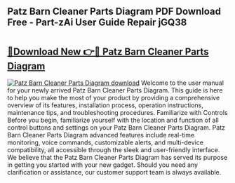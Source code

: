 ## Patz Barn Cleaner Parts Diagram PDF Download Free - Part-zAi User Guide Repair jGQ38

# <h2><a href="http://dfk6l6u.blite.top/?on=Patz+Barn+Cleaner+Parts+Diagram">🔗Download New 👉🔴 Patz Barn Cleaner Parts Diagram</a></h2>

[![Patz Barn Cleaner Parts Diagram download](https://i.imgur.com/lujVjoI.png)](http://dfk6l6u.blite.top/?on=Patz+Barn+Cleaner+Parts+Diagram)
Welcome to the user manual for your newly arrived Patz Barn Cleaner Parts Diagram. This guide is here to help you make the most of your product by providing a comprehensive overview of its features, installation process, operation instructions, maintenance tips, and troubleshooting procedures. Familiarize with Controls Before you begin, familiarize yourself with the location and function of all control buttons and settings on your Patz Barn Cleaner Parts Diagram. Patz Barn Cleaner Parts Diagram advanced features include real-time monitoring, voice commands, customizable alerts, and multi-device compatibility, all accessible through the sleek and user-friendly interface. We believe that the Patz Barn Cleaner Parts Diagram has served its purpose in getting you started with your new gadget. Should you need any clarification or assistance, our customer support team is always available.

